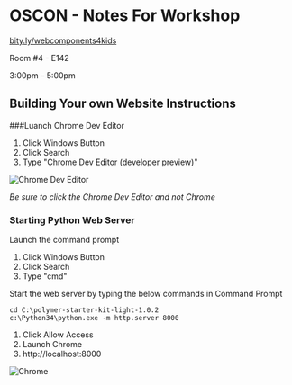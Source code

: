 # OSCON - Notes For Workshop

[bity.ly/webcomponents4kids](http://bity.ly/webcomponents4kids)

Room #4 - E142

3:00pm – 5:00pm


## Building Your own Website Instructions
###Luanch Chrome Dev Editor
1. Click Windows Button
1. Click Search
1. Type "Chrome Dev Editor (developer preview)"

![Chrome Dev Editor](https://raw.githubusercontent.com/dart-lang/chromedeveditor/master/ide/web/images/icon_128.png)


*Be sure to click the Chrome Dev Editor and not Chrome*

### Starting Python Web Server
Launch the command prompt
1. Click Windows Button
1. Click Search
1. Type "cmd"

Start the web server by typing the below commands in Command Prompt

```
cd C:\polymer-starter-kit-light-1.0.2
c:\Python34\python.exe -m http.server 8000
```

1. Click Allow Access
1. Launch Chrome
1. http://localhost:8000

![Chrome](http://x-rayonwheels.com/21/google-chrome-logo-vector-11.jpg)


